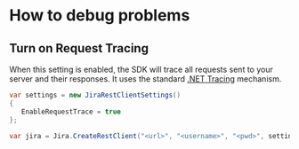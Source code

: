 # How to debug problems

## Turn on Request Tracing

When this setting is enabled, the SDK will trace all requests sent to your server and their responses. It uses the
standard [.NET Tracing](https://msdn.microsoft.com/en-us/library/zs6s4h68(v=vs.110).aspx) mechanism.

```csharp
var settings = new JiraRestClientSettings()
{
   EnableRequestTrace = true
};

var jira = Jira.CreateRestClient("<url>", "<username>", "<pwd>", settings);
```
